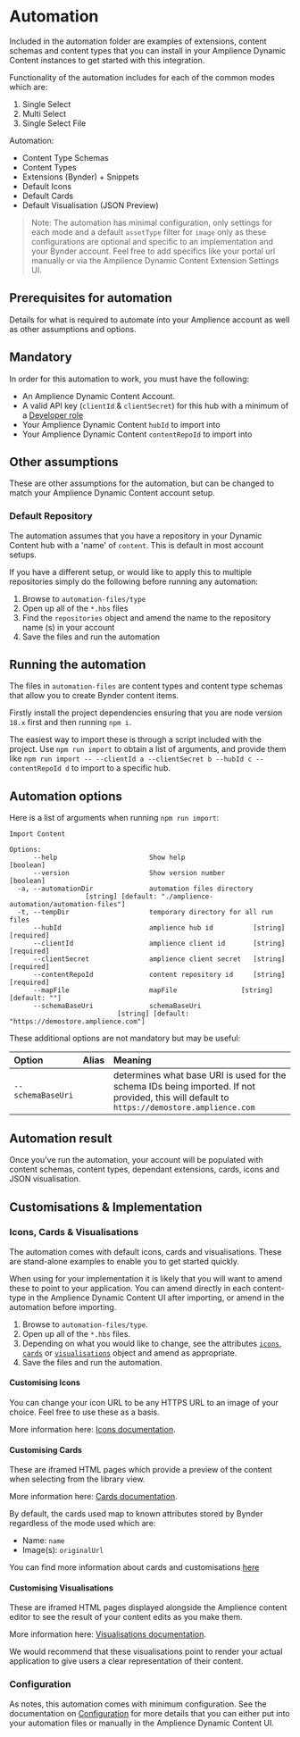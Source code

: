 # Automation

Included in the automation folder are examples of extensions, content schemas and content types that you can install in your Amplience Dynamic Content instances to get started with this integration.

Functionality of the automation includes for each of the common modes which are:

1) Single Select
2) Multi Select
3) Single Select File

Automation:

 - Content Type Schemas
 - Content Types
 - Extensions (Bynder) + Snippets
 - Default Icons
 - Default Cards
 - Default Visualisation (JSON Preview)

 > Note: The automation has minimal configuration, only settings for each mode and a default `assetType` filter for `image` only as these configurations are optional and specific to an implementation and your Bynder account.
 Feel free to add specifics like your portal url manually or via the Amplience Dynamic Content Extension Settings UI. 

## Prerequisites for automation

Details for what is required to automate into your Amplience account as well as other assumptions and options.

## Mandatory
In order for this automation to work, you must have the following:
- An Amplience Dynamic Content Account.
- A valid API key (`clientId` & `clientSecret`) for this hub with a minimum of a [Developer role](https://amplience.com/developers/docs/concepts/permissions/roles/#developer)
- Your Amplience Dynamic Content `hubId` to import into
- Your Amplience Dynamic Content `contentRepoId` to import into

## Other assumptions

These are other assumptions for the automation, but can be changed to match your Amplience Dynamic Content account setup.

### Default Repository
The automation assumes that you have a repository in your Dynamic Content hub with a 'name' of `content`. This is default in most account setups.

If you have a different setup, or would like to apply this to multiple repositories simply do the following before running any automation:

1. Browse to `automation-files/type`
2. Open up all of the `*.hbs` files
3. Find the `repositories` object and amend the name to the repository name (s) in your account
4. Save the files and run the automation

## Running the automation
The files in `automation-files` are content types and content type schemas that allow you to create Bynder content items.

Firstly install the project dependencies ensuring that you are node version `18.x` first and then running `npm i`.

The easiest way to import these is through a script included with the project. Use `npm run import` to obtain a list of arguments, and provide them like `npm run import -- --clientId a --clientSecret b --hubId c --contentRepoId d` to import to a specific hub.

## Automation options

Here is a list of arguments when running `npm run import`:

```
Import Content

Options:
      --help                       Show help                           [boolean]
      --version                    Show version number                 [boolean]
  -a, --automationDir              automation files directory
                   [string] [default: "./amplience-automation/automation-files"]
  -t, --tempDir                    temporary directory for all run files
      --hubId                      amplience hub id          [string] [required]
      --clientId                   amplience client id       [string] [required]
      --clientSecret               amplience client secret   [string] [required]
      --contentRepoId              content repository id     [string] [required]
      --mapFile                    mapFile                [string] [default: ""]
      --schemaBaseUri              schemaBaseUri
                           [string] [default: "https://demostore.amplience.com"]
```

These additional options are not mandatory but may be useful:

|Option|Alias|Meaning|
|:----|:----|:----|
|`--schemaBaseUri`| |determines what base URI is used for the schema IDs being imported. If not provided, this will default to `https://demostore.amplience.com`|

## Automation result
Once you've run the automation, your account will be populated with content schemas, content types, dependant extensions, cards, icons and JSON visualisation.

## Customisations & Implementation

### Icons, Cards & Visualisations

The automation comes with default icons, cards and visualisations. These are stand-alone examples to enable you to get started quickly.

When using for your implementation it is likely that you will want to amend these to point to your application. You can amend directly in each content-type in the Amplience Dynamic Content UI after importing, or amend in the automation before importing.

1. Browse to `automation-files/type`.
2. Open up all of the `*.hbs` files.
3. Depending on what you would like to change, see the attributes [`icons`](#customising-icons), [`cards`](#customising-cards) or [`visualisations`](#customising-visualisations) object and amend as appropriate.
4. Save the files and run the automation.

#### Customising Icons
You can change your icon URL to be any HTTPS URL to an image of your choice. Feel free to use these as a basis.

More information here: [Icons documentation](https://amplience.com/developers/docs/dev-tools/guides-tutorials/content-types/#choosing-an-icon).

#### Customising Cards

These are iframed HTML pages which provide a preview of the content when selecting from the library view.

More information here: [Cards documentation](https://amplience.com/developers/docs/dev-tools/guides-tutorials/content-types/#configuring-a-card).

By default, the cards used map to known attributes stored by Bynder regardless of the mode used which are:

* Name: `name`
* Image(s): `originalUrl`

You can find more information about cards and customisations [here](../docs/CARDS.md)


#### Customising Visualisations

These are iframed HTML pages displayed alongside the Amplience content editor to see the result of your content edits as you make them.

More information here: [Visualisations documentation](https://amplience.com/developers/docs/dev-tools/guides-tutorials/content-types/#setting-up-visualizations).

We would recommend that these visualisations point to render your actual application to give users a clear representation of their content.

### Configuration

As notes, this automation comes with minimum configuration. See the documentation on [Configuration](../docs/CONFIGURATION.md) for more details that you can either put into your automation files or manually in the Amplience Dynamic Content UI.
